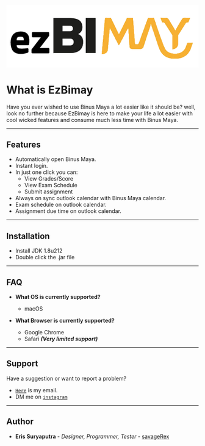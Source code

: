 ![](ezBimay.png)

# What is EzBimay
Have you ever wished to use Binus Maya a lot easier like it should be? well, look no further because EzBimay is here to 
make your life a lot easier with cool wicked features and consume much less time with Binus Maya.

---

## Features
- Automatically open Binus Maya.
- Instant login.
- In just one click you can:
   - View Grades/Score
   - View Exam Schedule
   - Submit assignment
- Always on sync outlook calendar with Binus Maya calendar.
- Exam schedule on outlook calendar.
- Assignment due time on outlook calendar.

---

## Installation
- Install JDK 1.8u212
- Double click the .jar file

---

## FAQ

- **What OS is currently supported?**
    - macOS
    
- **What Browser is currently supported?**
    - Google Chrome
    - Safari ***(Very limited support)***

---

## Support

Have a suggestion or want to report a problem?

- <a href="mailto:eris77cool@gmail.com" target="_blank">`Here`</a> is my email.
- DM me on <a href="http://instagram.com/eris.ky" target="_blank">`instagram`</a>

---

## Author
* **Eris Suryaputra** - *Designer, Programmer, Tester* - [savageRex](https://github.com/savageRex)
